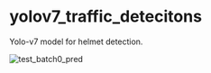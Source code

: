 # yolov7_traffic_detecitons
Yolo-v7 model for helmet detection.

![test_batch0_pred](https://user-images.githubusercontent.com/65457437/194315861-a8806fb5-302c-415a-8103-1c771ade855f.jpg)



